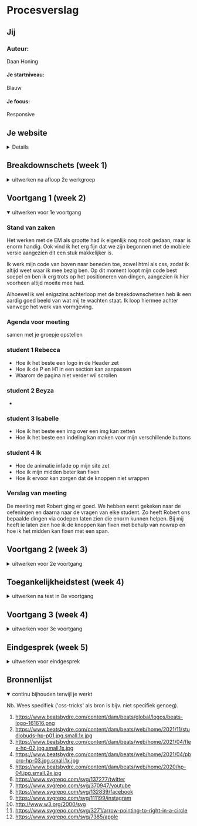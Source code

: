 # Procesverslag



## Jij

### Auteur:
Daan Honing

#### Je startniveau:
Blauw

#### Je focus:
Responsive
 
 
## Je website

<details>
<summary>Details</summary>


### Je opdracht:
https://www.beatsbydre.com/nl

#### Screenshot(s) van de eerste pagina (small screen): 
Home pagina, Beats by Dr Dre
<img src="readmeimages/homepaginabeats" width="375px" alt="omschrijving van de pagina">

#### Screenshot(s) van de tweede pagina (small screen):
Koop pagina, Beats by Dr Dre  
<img src="readmeimages/kooppaginabeats" width="375px" alt="omschrijving van de pagina">
 
</details>



## Breakdownschets (week 1)

<details>
<summary>uitwerken na afloop 2e werkgroep</summary>

### de hele pagina: 
<img src="readmeimages/breakdownschets.png" width="375px" alt="breakdown van de hele pagina">

### dynamisch deel (bijv menu): 
<img src="images/dummy-plaatje.jpg" width="375px" alt="breakdown van een dynamisch deel">

### wellicht nog een dynamisch deel (bijv filter): 
<img src="images/dummy-plaatje.jpg" width="375px" alt="breakdown van nog een dynamisch deel">

</details>





## Voortgang 1 (week 2)

<details open>
<summary>uitwerken voor 1e voortgang</summary>

### Stand van zaken
Het werken met de EM als grootte had ik eigenlijk nog nooit gedaan, maar is enorm handig. Ook vind ik het erg fijn dat we zijn begonnen met de mobiele versie aangezien dit een stuk makkelijker is. 

Ik werk mijn code van boven naar beneden toe, zowel html als css, zodat ik altijd weet waar ik mee bezig ben. Op dit moment loopt mijn code best soepel en ben ik erg trots op het positioneren van dingen, aangezien ik hier voorheen altijd moeite mee had.

Alhoewel ik wel enigszins achterloop met de breakdownschetsen heb ik een aardig goed beeld van wat mij te wachten staat. Ik loop hiermee achter vanwege het werk van vormgeving.


### Agenda voor meeting
samen met je groepje opstellen

### student 1 Rebecca 
 - Hoe ik het beste een logo in de Header zet 
 - Hoe ik de P en H1 in een section kan aanpassen
 - Waarom de pagina niet verder wil scrollen

### student 2 Beyza          
 -

### student 3 Isabelle                                       
 - Hoe ik het beste een img over een img kan zetten
 - Hoe ik het beste een indeling kan maken voor mijn verschillende buttons

### student 4 Ik
 - Hoe de animatie infade op mijn site zet
 - Hoe ik mijn midden beter kan fixen
 - Hoe ik ervoor kan zorgen dat de knoppen niet wrappen

### Verslag van meeting

De meeting met Robert ging er goed. We hebben eerst gekeken naar de oefeningen en daarna naar de vragen van elke student. Zo heeft Robert ons bepaalde dingen via codepen laten zien die enorm kunnen helpen. Bij mij heeft ie laten zien hoe ik de knoppen kan fixen met behulp van nowrap en hoe ik het midden kan fixen met een span.

</details>





## Voortgang 2 (week 3)

<details>
<summary>uitwerken voor 2e voortgang</summary>

### Stand van zaken
Na het 1e feedback moment ben ik eigenlijk een stuk verder gekomen dan eerst. We kwamen er tijdens mijn eerste feedback moment achter dat mijn css nogal een experimenteer document was die erg veel elementen had die veel makkelijker opgelost kunnen worden. Ik heb alles uitgesorteerd, nette notities bijgevoegd zodat dit enorm overzichtelijk is. 

### Hieronder een een screenshot van m'n site:: 
<img src="readmeimages/voortgang2site.png" width="375px" alt="breakdown van nog een dynamisch deel">


### Agenda voor meeting
samen met je groepje opstellen

| student 1      | student 2          | student 3    | student 4        |
| ---            | ---                | ---          | ---              |
| dit bespreken  | en dit             | en ik dit    | en dan ik dat    |
| en dat ook nog | dit als er tijd is | nog een punt | dit wil ik zeker |
| ...            | ...                | ...          | ...              |


### Verslag van meeting
hier na afloop snel de uitkomsten van de meeting vastleggen

- punt 1
- punt 2
- nog een punt
- ...

</details>





## Toegankelijkheidstest (week 4)

<details>
<summary>uitwerken na test in 8e voortgang</summary>

### Bevindingen
Lijst met je bevindingen die in de test naar voren kwamen:

#### Titel eerste bevinding
Hier korte omschrijving (met indien nodig een afbeelding)

Hier een omschrijving van hoe het opgelost kan worden (met indien nodig een afbeelding)


#### Titel tweede bevinding. 
Hier korte omschrijving (met indien nodig een afbeelding)

Hier een omschrijving van hoe het opgelost kan worden (met indien nodig een afbeelding)


#### Titel volgende bevinding. 
Hier korte omschrijving (met indien nodig een afbeelding)

Hier een omschrijving van hoe het opgelost kan worden (met indien nodig een afbeelding)


#### Titel nog een bevinding. 
Hier korte omschrijving (met indien nodig een afbeelding)

Hier een omschrijving van hoe het opgelost kan worden (met indien nodig een afbeelding)

</details>





## Voortgang 3 (week 4)

<details>
<summary>uitwerken voor 3e voortgang</summary>

### Stand van zaken
hier dit ging goed & dit was lastig (neem ook screenshots op van delen van je website en code)


### Agenda voor meeting
samen met je groepje opstellen

| student 1      | student 2          | student 3    | student 4        |
| ---            | ---                | ---          | ---              |
| dit bespreken  | en dit             | en ik dit    | en dan ik dat    |
| en dat ook nog | dit als er tijd is | nog een punt | dit wil ik zeker |
| ...            | ...                | ...          | ...              |


### Verslag van meeting
hier na afloop snel de uitkomsten van de meeting vastleggen

- punt 1
- punt 2
- nog een punt
- ...

</details>





## Eindgesprek (week 5)

<details>
<summary>uitwerken voor eindgesprek</summary>

### Stand van zaken
hier dit ging goed & dit was lastig (neem ook screenshots op van delen van je website en code)

### Screenshot(s)

hier screenshot(s) van je eindresultaat

</details>





## Bronnenlijst

<details open>
<summary>continu bijhouden terwijl je werkt</summary>

Nb. Wees specifiek ('css-tricks' als bron is bijv. niet specifiek genoeg).

1. https://www.beatsbydre.com/content/dam/beats/global/logos/beats-logo-161616.png
2. https://www.beatsbydre.com/content/dam/beats/web/home/2021/11/studiobuds-hp-p01.jpg.small.1x.jpg
3. https://www.beatsbydre.com/content/dam/beats/web/home/2021/04/flex-hp-02.jpg.small.1x.jpg
4. https://www.beatsbydre.com/content/dam/beats/web/home/2021/04/pbpro-hp-03.jpg.small.1x.jpg
5. https://www.beatsbydre.com/content/dam/beats/web/home/2020/hp-04.jpg.small.2x.jpg 
6. https://www.svgrepo.com/svg/137277/twitter
7. https://www.svgrepo.com/svg/370947/youtube
8. https://www.svgrepo.com/svg/132839/facebook
9. https://www.svgrepo.com/svg/111199/instagram
10. http://www.w3.org/2000/svg
11. https://www.svgrepo.com/svg/3271/arrow-pointing-to-right-in-a-circle
12. https://www.svgrepo.com/svg/7385/apple


</details>
